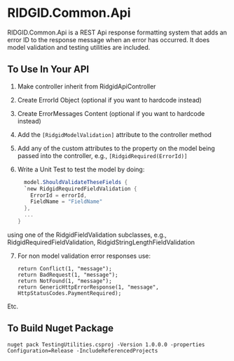 # RIDGID.Common.Api
RIDGID.Common.Api is a REST Api response formatting system that adds an error ID to the response message when an error has occurred. It does model validation and testing utilities are included.

## To Use In Your API
1. Make controller inherit from RidgidApiController
2. Create ErrorId Object (optional if you want to hardcode instead)
3. Create ErrorMessages Content (optional if you want to hardcode instead)
4. Add the `[RidgidModelValidation]` attribute to the controller method
5. Add any of the custom attributes to the property on the model being passed into the controller, e.g., `[RidgidRequired(ErrorId)]`
6. Write a Unit Test to test the model by doing:

    ```c#
      model.ShouldValidateTheseFields {
      `new RidgidRequiredFieldValidation {
        ErrorId = errorId,
        FieldName = "FieldName"
      },
      ...
    }
    ```

using one of the RidgidFieldValidation subclasses, e.g., RidgidRequiredFieldValidation, RidgidStringLengthFieldValidation

7. For non model validation error responses use:
    ```
    return Conflict(1, "message");
    return BadRequest(1, "message");
    return NotFound(1, "message");
    return GenericHttpErrorResponse(1, "message", HttpStatusCodes.PaymentRequired);
    ```
  
  Etc.
  
 ## To Build Nuget Package
 ```nuget pack TestingUtilities.csproj -Version 1.0.0.0 -properties Configuration=Release -IncludeReferencedProjects```
 
 
